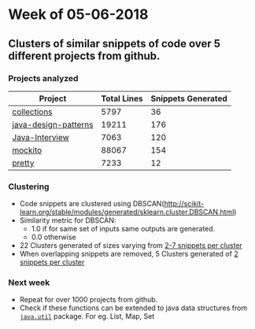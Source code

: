 # Week of 05-06-2018

## Clusters of similar snippets of code over 5 different projects from github.
### Projects analyzed

| Project  | Total Lines | Snippets Generated |
| ------------- | ------------- | ------------- |
| [collections](https://github.com/dr-bigfatnoob/collections) | 5797 | 36 |
| [java-design-patterns](https://github.com/iluwatar/java-design-patterns)  | 19211 | 176 |
| [Java-Interview](https://github.com/crossoverJie/Java-Interview) | 7063 | 120 |
| [mockito](https://github.com/mockito/mockito) | 88067 | 154 |
| [pretty](https://github.com/kubernet/pretty) | 7233 | 12 |

### Clustering
* Code snippets are clustered using DBSCAN(http://scikit-learn.org/stable/modules/generated/sklearn.cluster.DBSCAN.html)
* Similarity metric for DBSCAN:
  * 1.0 if for same set of inputs same outputs are generated.
  * 0.0 otherwise
* 22 Clusters generated of sizes varying from [2-7 snippets per cluster](files/clusters-05-06-18.txt)
* When overlapping snippets are removed, 5 Clusters generated of [2 snippets per cluster](files/clusters-mini-05-06-18.txt)

### Next week
* Repeat for over 1000 projects from github.
* Check if these functions can be extended to java data structures from [`java.util`](https://docs.oracle.com/javase/7/docs/api/java/util/package-summary.html) package. For eg. List, Map, Set
